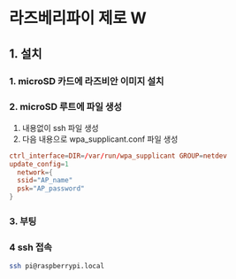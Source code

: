 # 라즈베리파이 제로 W

## 1. 설치
  
### 1. microSD 카드에 라즈비안 이미지 설치
### 2. microSD 루트에 파일 생성
  1) 내용없이 ssh 파일 생성
  2) 다음 내용으로 wpa_supplicant.conf 파일 생성
    
```conf
ctrl_interface=DIR=/var/run/wpa_supplicant GROUP=netdev
update_config=1
  network={
  ssid="AP_name"
  psk="AP_password"
}
```

### 3. 부팅
### 4 ssh 접속

```bash
ssh pi@raspberrypi.local
```
